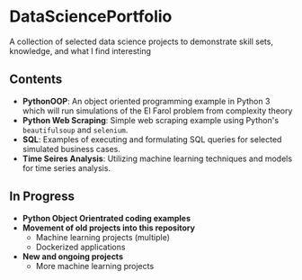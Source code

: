 # DataSciencePortfolio
A collection of selected data science projects to demonstrate skill sets, knowledge, and what I find interesting

## Contents
* __PythonOOP__: An object oriented programming example in Python 3 which will run simulations of the El Farol problem from complexity theory
* __Python Web Scraping__: Simple web scraping example using Python's `beautifulsoup` and `selenium`.
* __SQL__: Examples of executing and formulating SQL queries for selected simulated business cases.
* __Time Seires Analysis__: Utilizing machine learning techniques and models for time series analysis.

## In Progress
* __Python Object Orientrated coding examples__
* __Movement of old projects into this repository__
  * Machine learning projects (multiple)
  * Dockerized applications
* __New and ongoing projects__
  * More machine learning projects
 
